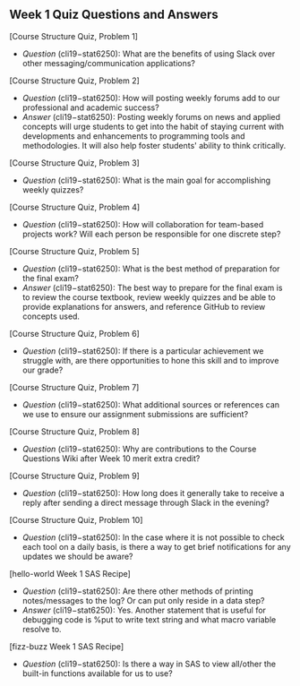 ## Week 1 Quiz Questions and Answers

[Course Structure Quiz, Problem 1]
- *Question* (cli19−stat6250): What are the benefits of using Slack over other messaging/communication applications?



[Course Structure Quiz, Problem 2]
- *Question* (cli19−stat6250): How will posting weekly forums add to our professional and academic success?
- *Answer* (cli19−stat6250): Posting weekly forums on news and applied concepts will urge students to get into the habit of staying current with developments and enhancements to programming tools and methodologies. It will also help foster students' ability to think critically.



[Course Structure Quiz, Problem 3]
- *Question* (cli19−stat6250): What is the main goal for accomplishing weekly quizzes?



[Course Structure Quiz, Problem 4]
- *Question* (cli19−stat6250): How will collaboration for team-based projects work? Will each person be responsible for one discrete step?



[Course Structure Quiz, Problem 5]
- *Question* (cli19−stat6250): What is the best method of preparation for the final exam?
- *Answer* (cli19−stat6250): The best way to prepare for the final exam is to review the course textbook, review weekly quizzes and be able to provide explanations for answers, and reference GitHub to review concepts used.


[Course Structure Quiz, Problem 6]
- *Question* (cli19−stat6250): If there is a particular achievement we struggle with, are there opportunities to hone this skill and to improve our grade?



[Course Structure Quiz, Problem 7]
- *Question* (cli19−stat6250): What additional sources or references can we use to ensure our assignment submissions are sufficient?



[Course Structure Quiz, Problem 8]
- *Question* (cli19−stat6250): Why are contributions to the Course Questions Wiki after Week 10 merit extra credit?



[Course Structure Quiz, Problem 9]
- *Question* (cli19−stat6250): How long does it generally take to receive a reply after sending a direct message through Slack in the evening?



[Course Structure Quiz, Problem 10]
- *Question* (cli19−stat6250): In the case where it is not possible to check each tool on a daily basis, is there a way to get brief notifications for any updates we should be aware?



[hello-world Week 1 SAS Recipe]
- *Question* (cli19−stat6250): Are there other methods of printing notes/messages to the log? Or can put only reside in a data step?
- *Answer* (cli19−stat6250): Yes. Another statement that is useful for debugging code is %put to write text string and what macro variable resolve to.


[fizz-buzz Week 1 SAS Recipe]
- *Question* (cli19−stat6250): Is there a way in SAS to view all/other the built-in functions available for us to use?


